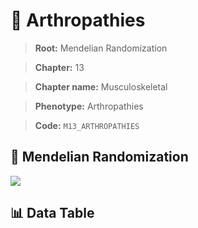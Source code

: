 # 🧪 Arthropathies

> **Root:** Mendelian Randomization

> **Chapter:** 13  

> **Chapter name:** Musculoskeletal

> **Phenotype:** Arthropathies  

> **Code:** `M13_ARTHROPATHIES`

## 🧬 Mendelian Randomization  

<img src="/MR/Figures/Forward/M13_ARTHROPATHIES.png"/>

## 📊 Data Table

<CsvTableMRF src="/MR/Data/Forward/M13_ARTHROPATHIES.csv"/>
